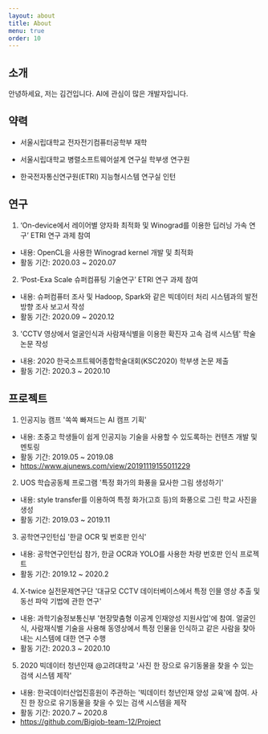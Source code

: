 ```yaml
---
layout: about
title: About
menu: true
order: 10
---
```


## 소개

안녕하세요, 저는 김건입니다. AI에 관심이 많은 개발자입니다.


## 약력

- 서울시립대학교 전자전기컴퓨터공학부 재학 

- 서울시립대학교 병렬소프트웨어설계 연구실 학부생 연구원

- 한국전자통신연구원(ETRI) 지능형시스템 연구실 인턴

## 연구 

1. ‘On-device에서 레이어별 양자화 최적화 및 Winograd를 이용한 딥러닝 가속 연구’ ETRI 연구 과제 참여
- 내용: OpenCL을 사용한 Winograd kernel 개발 및 최적화
- 활동 기간: 2020.03 ~ 2020.07

2. ‘Post-Exa Scale 슈퍼컴퓨팅 기술연구’ ETRI 연구 과제 참여
- 내용: 슈퍼컴퓨터 조사 및 Hadoop, Spark와 같은 빅데이터 처리 시스템과의 발전 방향 조사 보고서 작성
- 활동 기간: 2020.09 ~ 2020.12

3. 'CCTV 영상에서 얼굴인식과 사람재식별을 이용한 확진자 고속 검색 시스템' 학술 논문 작성
- 내용: 2020 한국소프트웨어종합학술대회(KSC2020) 학부생 논문 제출
- 활동 기간: 2020.3 ~ 2020.10

## 프로젝트 

1. 인공지능 캠프 '쏙쏙 빠져드는 AI 캠프 기획'
- 내용: 초중고 학생들이 쉽게 인공지능 기술을 사용할 수 있도록하는 컨텐츠 개발 및 멘토링
- 활동 기간: 2019.05 ~ 2019.08
- https://www.ajunews.com/view/20191119155011229

2. UOS 학습공동체 프로그램 '특정 화가의 화풍을 묘사한 그림 생성하기'
- 내용: style transfer를 이용하여 특정 화가(고흐 등)의 화풍으로 그린 학교 사진을 생성
- 활동 기간: 2019.03 ~ 2019.11

3. 공학연구인턴십 '한글 OCR 및 번호판 인식'
- 내용: 공학연구인턴십 참가, 한글 OCR과 YOLO를 사용한 차량 번호판 인식 프로젝트
- 활동 기간: 2019.12 ~ 2020.2

4. X-twice 실전문제연구단 '대규모 CCTV 데이터베이스에서 특정 인믈 영상 추출 및 동선 파악 기법에 관한 연구'
- 내용: 과학기술정보통신부 '현장맞춤형 이공계 인재양성 지원사업'에 참여. 얼굴인식, 사람재식별 기술을 사용해 동영상에서 특정 인물을 인식하고 같은 사람을 찾아내는 시스템에 대한 연구 수행
- 활동 기간: 2020.3 ~ 2020.10

5. 2020 빅데이터 청년인재 @고려대학교 '사진 한 장으로 유기동물을 찾을 수 있는 검색 시스템 제작'
- 내용: 한국데이터산업진흥원이 주관하는 '빅데이터 청년인재 양성 교육'에 참여. 사진 한 장으로 유기동물을 찾을 수 있는 검색 시스템을 제작
- 활동 기간: 2020.7 ~ 2020.8 
- https://github.com/Bigjob-team-12/Project
